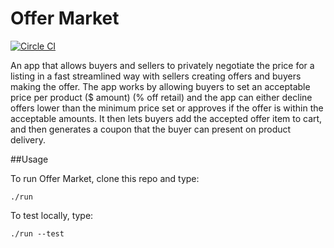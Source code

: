 Offer Market 
======================
[![Circle CI](https://circleci.com/gh/chrisdamba/offer-market.svg?style=svg)](https://circleci.com/gh/chrisdamba/offer-market/)

An app that allows buyers and sellers to privately negotiate the price for a listing in a fast streamlined way with sellers creating offers and buyers making the offer.
The app works by allowing buyers to set an acceptable price per product ($ amount) (% off retail) and the app can either decline offers lower than the minimum price set or approves if the offer is within the acceptable amounts. It then lets buyers add the accepted offer item to cart, and then generates a coupon that the buyer can present on product delivery.

##Usage

To run Offer Market, clone this repo and type:

`./run`

To test locally, type:

`./run --test`
